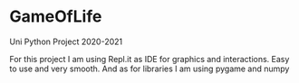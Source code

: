 # GameOfLife
Uni Python Project 2020-2021

For this project I am using Repl.it as IDE for graphics and interactions. Easy to use and very smooth.
And as for libraries I am using pygame and numpy
